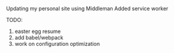 Updating my personal site using Middleman
Added service worker

TODO:

1. easter egg resume
2. add babel/webpack
3. work on configuration optimization